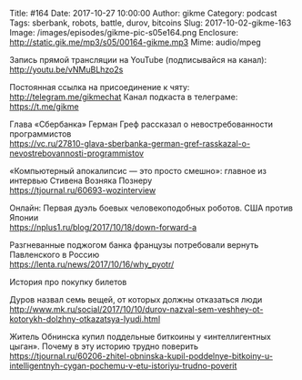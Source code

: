 Title: #164
Date: 2017-10-27 10:00:00
Author: gikme
Category: podcast
Tags: sberbank, robots, battle, durov, bitcoins
Slug: 2017-10-02-gikme-163
Image: /images/episodes/gikme-pic-s05e164.png
Enclosure: http://static.gik.me/mp3/s05/00164-gikme.mp3
Mime: audio/mpeg

Запись прямой трансляции на YouTube (подписывайся на канал):
<http://youtu.be/vNMuBLhzo2s>

Постоянная ссылка на присоединение к чяту: <http://telegram.me/gikmechat>
Канал подкаста в телеграме: <https://t.me/gikme>

Глава «Сбербанка» Герман Греф рассказал о невостребованности программистов  
<https://vc.ru/27810-glava-sberbanka-german-gref-rasskazal-o-nevostrebovannosti-programmistov>

«Компьютерный апокалипсис — это просто смешно»: главное из интервью Стивена Возняка Познеру  
<https://tjournal.ru/60693-wozinterview>

Онлайн: Первая дуэль боевых человекоподобных роботов. США против Японии  
<https://nplus1.ru/blog/2017/10/18/down-forward-a>

Разгневанные поджогом банка французы потребовали вернуть Павленского в Россию  
<https://lenta.ru/news/2017/10/16/why_pyotr/>

История про покупку билетов

Дуров назвал семь вещей, от которых должны отказаться люди  
<http://www.mk.ru/social/2017/10/10/durov-nazval-sem-veshhey-ot-kotorykh-dolzhny-otkazatsya-lyudi.html>

Житель Обнинска купил поддельные биткоины у «интеллигентных цыган». Почему в эту историю трудно поверить  
<https://tjournal.ru/60206-zhitel-obninska-kupil-poddelnye-bitkoiny-u-intelligentnyh-cygan-pochemu-v-etu-istoriyu-trudno-poverit>
